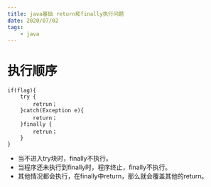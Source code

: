 ```yaml
---
title: java基础 return和finally执行问题
date: 2020/07/02
tags: 
    - java
---
```


# 执行顺序
```
if(flag){
    try {
        retrun；
    }catch(Exception e){
        return；
    }finally {
        retrun；
    }
}

```

- 当不进入try块时，finally不执行。
- 当程序还未执行到finally时，程序终止，finally不执行。
- 其他情况都会执行，在finally中return，那么就会覆盖其他的return。